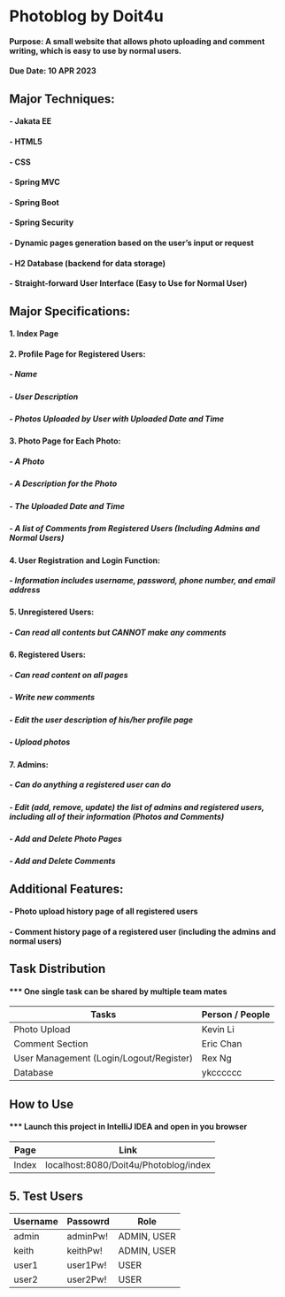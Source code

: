 # Photoblog by Doit4u
#### Purpose: A small website that allows photo uploading and comment writing, which is easy to use by normal users.
#### Due Date: 10 APR 2023

## Major Techniques:
#### - Jakata EE
#### - HTML5
#### - CSS
#### - Spring MVC
#### - Spring Boot
#### - Spring Security
#### - Dynamic pages generation based on the user’s input or request
#### - H2 Database (backend for data storage)
#### - Straight-forward User Interface (Easy to Use for Normal User)

## Major Specifications:
#### 1. Index Page
#### 2. Profile Page for Registered Users:
##### - Name
#####	- User Description
#####	- Photos Uploaded by User with Uploaded Date and Time
#### 3. Photo Page for Each Photo:
##### - A Photo
#####	- A Description for the Photo
#####	- The Uploaded Date and Time
#####	- A list of Comments from Registered Users (Including Admins and Normal Users)
#### 4. User Registration and Login Function:
#####	- Information includes username, password, phone number, and email address
#### 5. Unregistered Users: 
#####	- Can read all contents but CANNOT make any comments
#### 6. Registered Users: 
#####	- Can read content on all pages
#####	- Write new comments
#####	- Edit the user description of his/her profile page
#####	- Upload photos
#### 7. Admins:
#####	- Can do anything a registered user can do
#####	- Edit (add, remove, update) the list of admins and registered users, including all of their information (Photos and Comments)
#####	- Add and Delete Photo Pages
#####	- Add and Delete Comments

## Additional Features:
####	- Photo upload history page of all registered users
####	- Comment history page of a registered user (including the admins and normal users)

## Task Distribution
#### *** One single task can be shared by multiple team mates
| Tasks | Person / People |
| -| - |
| Photo Upload | Kevin Li  |
| Comment Section  |  Eric Chan |
| User Management (Login/Logout/Register) | Rex Ng |
| Database | ykcccccc |

## How to Use
#### *** Launch this project in IntelliJ IDEA and open in you browser
| Page | Link |
| - | - |
| Index | localhost:8080/Doit4u/Photoblog/index |


## 5. Test Users
| Username | Passowrd | Role |
| - | - | - |
| admin | adminPw! | ADMIN, USER |
| keith | keithPw! | ADMIN, USER |
| user1 | user1Pw! | USER |
| user2 | user2Pw! | USER |
